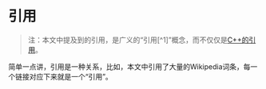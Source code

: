 # 引用

> 注：本文中提及到的引用，是广义的“引用[^1]”概念，而不仅仅是[C++的引用](http://en.cppreference.com/w/cpp/language/reference)。

简单一点讲，引用是一种关系，比如，本文中引用了大量的Wikipedia词条，每一个链接对应下来就是一个“引用”。






